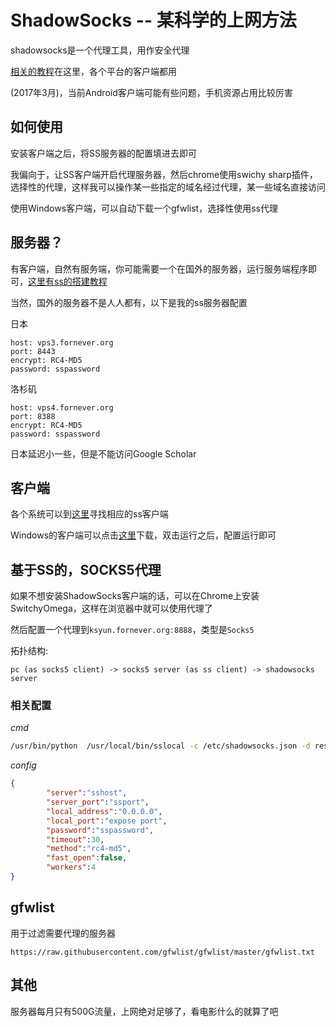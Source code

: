 # ShadowSocks -- 某科学的上网方法

shadowsocks是一个代理工具，用作安全代理

[相关的教程](https://github.com/shadowsocks/shadowsocks/wiki)在这里，各个平台的客户端都用

(2017年3月)，当前Android客户端可能有些问题，手机资源占用比较厉害

## 如何使用

安装客户端之后，将SS服务器的配置填进去即可

我偏向于，让SS客户端开启代理服务器，然后chrome使用swichy sharp插件，选择性的代理，这样我可以操作某一些指定的域名经过代理，某一些域名直接访问

使用Windows客户端，可以自动下载一个gfwlist，选择性使用ss代理

## 服务器？

有客户端，自然有服务端，你可能需要一个在国外的服务器，运行服务端程序即可，[这里有ss的搭建教程](https://github.com/shadowsocks/shadowsocks/wiki/Shadowsocks-%E4%BD%BF%E7%94%A8%E8%AF%B4%E6%98%8E)

当然，国外的服务器不是人人都有，以下是我的ss服务器配置

日本

```text
host: vps3.fornever.org
port: 8443
encrypt: RC4-MD5
password: sspassword
```

洛杉矶

```text
host: vps4.fornever.org
port: 8388
encrypt: RC4-MD5
password: sspassword
```

日本延迟小一些，但是不能访问Google Scholar

## 客户端

各个系统可以到[这里](https://github.com/shadowsocks/shadowsocks/wiki/Ports-and-Clients)寻找相应的ss客户端

Windows的客户端可以点击[这里](https://download.fornever.org/shadowsocks.exe)下载，双击运行之后，配置运行即可

## 基于SS的，SOCKS5代理

如果不想安装ShadowSocks客户端的话，可以在Chrome上安装SwitchyOmega，这样在浏览器中就可以使用代理了

然后配置一个代理到```ksyun.fornever.org:8888```，类型是```Socks5```

拓扑结构:

```text
pc (as socks5 client) -> socks5 server (as ss client) -> shadowsocks server
```

### 相关配置

*cmd*

```bash
/usr/bin/python  /usr/local/bin/sslocal -c /etc/shadowsocks.json -d restart
```

*config*

```json
{
        "server":"sshost",
        "server_port":"ssport",
        "local_address":"0.0.0.0",
        "local_port":"expose port",
        "password":"sspassword",
        "timeout":30,
        "method":"rc4-md5",
        "fast_open":false,
        "workers":4
}
```

## gfwlist

用于过滤需要代理的服务器

```https://raw.githubusercontent.com/gfwlist/gfwlist/master/gfwlist.txt```

## 其他

服务器每月只有500G流量，上网绝对足够了，看电影什么的就算了吧